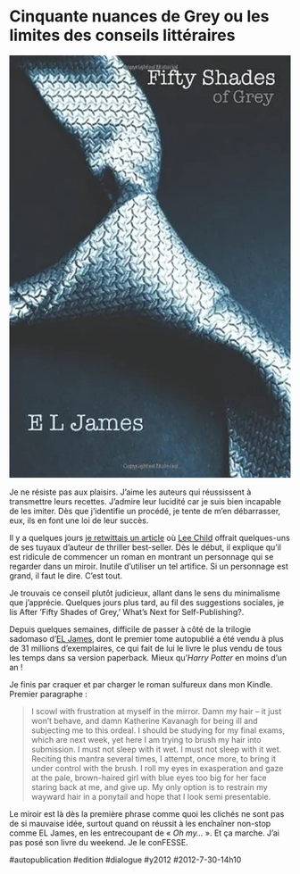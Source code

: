 # Cinquante nuances de Grey ou les limites des conseils littéraires

![](_i/1612130283.01.LZZZZZZZ1.webp)

Je ne résiste pas aux plaisirs. J’aime les auteurs qui réussissent à transmettre leurs recettes. J’admire leur lucidité car je suis bien incapable de les imiter. Dès que j’identifie un procédé, je tente de m’en débarrasser, eux, ils en font une loi de leur succès.

Il y a quelques jours [je retwittais un article](http://www.writersdigest.com/whats-new/lee-child-debunks-the-biggest-writing-myths) où [Lee Child](http://www.leechild.com/) offrait quelques-uns de ses tuyaux d’auteur de thriller best-seller. Dès le début, il explique qu’il est ridicule de commencer un roman en montrant un personnage qui se regarder dans un miroir. Inutile d’utiliser un tel artifice. Si un personnage est grand, il faut le dire. C’est tout.

Je trouvais ce conseil plutôt judicieux, allant dans le sens du minimalisme que j’apprécie. Quelques jours plus tard, au fil des suggestions sociales, je lis After ’Fifty Shades of Grey,’ What’s Next for Self-Publishing?.

Depuis quelques semaines, difficile de passer à côté de la trilogie sadomaso d’[EL James](http://www.eljamesauthor.com/), dont le premier tome autopublié a été vendu à plus de 31 millions d’exemplaires, ce qui fait de lui le livre le plus vendu de tous les temps dans sa version paperback. Mieux qu’*Harry Potter* en moins d’un an !

Je finis par craquer et par charger le roman sulfureux dans mon Kindle. Premier paragraphe : 

> I scowl with frustration at myself in the mirror. Damn my hair – it just won’t behave, and damn Katherine Kavanagh for being ill and subjecting me to this ordeal. I should be studying for my final exams, which are next week, yet here I am trying to brush my hair into submission. I must not sleep with it wet. I must not sleep with it wet. Reciting this mantra several times, I attempt, once more, to bring it under control with the brush. I roll my eyes in exasperation and gaze at the pale, brown-haired girl with blue eyes too big for her face staring back at me, and give up. My only option is to restrain my wayward hair in a ponytail and hope that I look semi presentable.

Le miroir est là dès la première phrase comme quoi les clichés ne sont pas de si mauvaise idée, surtout quand on réussit à les enchaîner non-stop comme EL James, en les entrecoupant de « *Oh my…* ». Et ça marche. J’ai pas posé son livre du weekend. Je le conFESSE.

#autopublication #edition #dialogue #y2012 #2012-7-30-14h10
